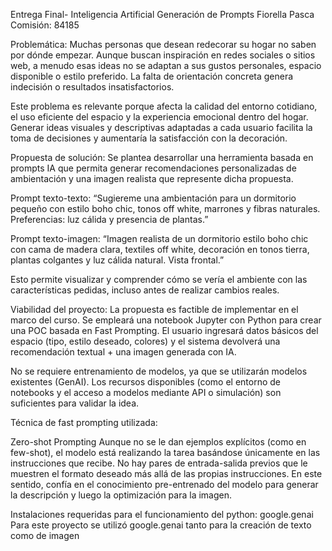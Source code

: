 Entrega Final- Inteligencia Artificial Generación de Prompts
Fiorella Pasca
Comisión: 84185

Problemática:
Muchas personas que desean redecorar su hogar no saben por dónde empezar. Aunque buscan inspiración en redes sociales o sitios web, a menudo esas ideas no se adaptan a sus gustos personales, espacio disponible o estilo preferido. La falta de orientación concreta genera indecisión o resultados insatisfactorios.

Este problema es relevante porque afecta la calidad del entorno cotidiano, el uso eficiente del espacio y la experiencia emocional dentro del hogar. Generar ideas visuales y descriptivas adaptadas a cada usuario facilita la toma de decisiones y aumentaría la satisfacción con la decoración.


Propuesta de solución:
Se plantea desarrollar una herramienta basada en prompts IA que permita generar recomendaciones personalizadas de ambientación y una imagen realista que represente dicha propuesta.

Prompt texto-texto:
“Sugiereme una ambientación para un dormitorio pequeño con estilo boho chic, tonos off white, marrones y fibras naturales. Preferencias: luz cálida y presencia de plantas.”

Prompt texto-imagen:
“Imagen realista de un dormitorio estilo boho chic con cama de madera clara, textiles off white, decoración en tonos tierra, plantas colgantes y luz cálida natural. Vista frontal.”

Esto permite visualizar y comprender cómo se vería el ambiente con las características pedidas, incluso antes de realizar cambios reales. 


Viabilidad del proyecto:
La propuesta es factible de implementar en el marco del curso. Se empleará una notebook Jupyter con Python para crear una POC basada en Fast Prompting. El usuario ingresará datos básicos del espacio (tipo, estilo deseado, colores) y el sistema devolverá una recomendación textual + una imagen generada con IA.

No se requiere entrenamiento de modelos, ya que se utilizarán modelos existentes (GenAI). Los recursos disponibles (como el entorno de notebooks y el acceso a modelos mediante API o simulación) son suficientes para validar la idea.

Técnica de fast prompting utilizada:

Zero-shot Prompting 
Aunque no se le dan ejemplos explícitos (como en few-shot), el modelo está realizando la tarea basándose únicamente en las instrucciones que recibe. No hay pares de entrada-salida previos que le muestren el formato deseado más allá de las propias instrucciones. En este sentido, confía en el conocimiento pre-entrenado del modelo para generar la descripción y luego la optimización para la imagen.

Instalaciones requeridas para el funcionamiento del python:
google.genai 
Para este proyecto se utilizó google.genai tanto para la creación de texto como de imagen

